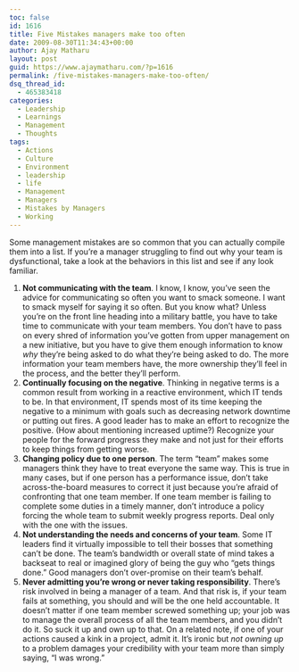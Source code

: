 ```yaml
---
toc: false
id: 1616
title: Five Mistakes managers make too often
date: 2009-08-30T11:34:43+00:00
author: Ajay Matharu
layout: post
guid: https://www.ajaymatharu.com/?p=1616
permalink: /five-mistakes-managers-make-too-often/
dsq_thread_id:
  - 465383418
categories:
  - Leadership
  - Learnings
  - Management
  - Thoughts
tags:
  - Actions
  - Culture
  - Environment
  - leadership
  - life
  - Management
  - Managers
  - Mistakes by Managers
  - Working
---
```

Some management mistakes are so common that you can actually compile them into a list. If you’re a manager struggling to find out why your team is dysfunctional, take a look at the behaviors in this list and see if any look familiar.

  1. **Not communicating with the team**. I know, I know, you’ve seen the advice for communicating so often you want to smack someone. I want to smack myself for saying it so often. But you know what? Unless you’re on the front line heading into a military battle, you have to take time to communicate with your team members. You don’t have to pass on every shred of information you’ve gotten from upper management on a new initiative, but you have to give them enough information to know _why_ they’re being asked to do what they’re being asked to do. The more information your team members have, the more ownership they’ll feel in the process, and the better they’ll perform.
  2. **Continually focusing on the negative**. Thinking in negative terms is a common result from working in a reactive environment, which IT tends to be. In that environment, IT spends most of its time keeping the negative to a minimum with goals such as decreasing network downtime or putting out fires. A good leader has to make an effort to recognize the positive. (How about mentioning increased uptime?) Recognize your people for the forward progress they make and not just for their efforts to keep things from getting worse.
  3. **Changing policy due to one person**. The term “team” makes some managers think they have to treat everyone the same way. This is true in many cases, but if one person has a performance issue, don’t take across-the-board measures to correct it just because you’re afraid of confronting that one team member. If one team member is failing to complete some duties in a timely manner, don’t introduce a policy forcing the whole team to submit weekly progress reports. Deal only with the one with the issues.
  4. **Not understanding the needs and concerns of your team**. Some IT leaders find it virtually impossible to tell their bosses that something can’t be done. The team’s bandwidth or overall state of mind takes a backseat to real or imagined glory of being the guy who “gets things done.” Good managers don’t over-promise on their team’s behalf.
  5. **Never admitting you’re wrong or never taking responsibility**. There’s risk involved in being a manager of a team. And that risk is, if your team fails at something, you should and will be the one held accountable. It doesn’t matter if one team member screwed something up; your job was to manage the overall process of all the team members, and you didn’t do it. So suck it up and own up to that. On a related note, if one of your actions caused a kink in a project, admit it. It’s ironic but _not owning up_ to a problem damages your credibility with your team more than simply saying, “I was wrong.”
